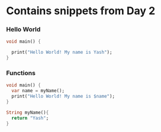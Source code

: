 # Contains snippets from Day 2


### Hello World

```dart
void main() {

  print("Hello World! My name is Yash");
}

```


### Functions

```dart
void main() {
  var name = myName();
  print("Hello World! My name is $name");
}

String myName(){
  return "Yash";
}
```
